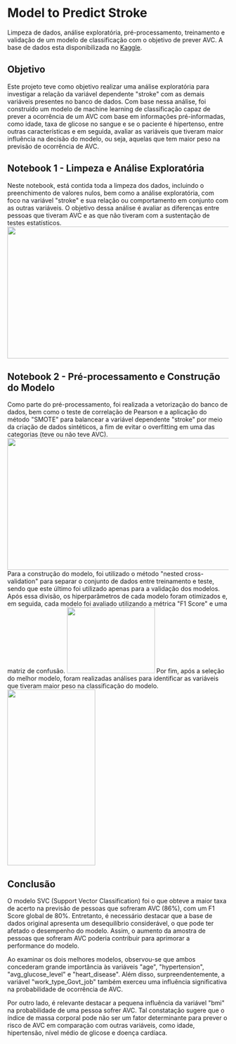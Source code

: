 <h1>Model to Predict Stroke</h1>

Limpeza de dados, análise exploratória, pré-processamento, treinamento e validação de um modelo de classificação com o objetivo de prever AVC. A base de dados esta disponibilizada no <a href='https://www.kaggle.com/datasets/fedesoriano/stroke-prediction-dataset'>Kaggle</a>.

<h2>Objetivo</h2>

Este projeto teve como objetivo realizar uma análise exploratória para investigar a relação da variável dependente "stroke" com as demais variáveis presentes no banco de dados. Com base nessa análise, foi construído um modelo de machine learning de classificação capaz de prever a ocorrência de um AVC com base em informações pré-informadas, como idade, taxa de glicose no sangue e se o paciente é hipertenso, entre outras características e em seguida, avaliar as variáveis que tiveram maior influência na decisão do modelo, ou seja, aquelas que tem maior peso na previsão de ocorrência de AVC.

<h2>Notebook 1 - Limpeza e Análise Exploratória</h2>
Neste notebook, está contida toda a limpeza dos dados, incluindo o preenchimento de valores nulos, bem como a análise exploratória, com foco na variável "stroke" e sua relação ou comportamento em conjunto com as outras variáveis. O objetivo dessa análise é avaliar as diferenças entre pessoas que tiveram AVC e as que não tiveram com a sustentação de testes estatísticos.
<img src ="https://user-images.githubusercontent.com/110298606/226348853-b103ff31-001f-4f07-a8e7-94603529bdc6.png" width = 600px height = 300px/>

<h2>Notebook 2 - Pré-processamento e Construção do Modelo</h2>
Como parte do pré-processamento, foi realizada a vetorização do banco de dados, bem como o teste de correlação de Pearson e a aplicação do método "SMOTE" para balancear a variável dependente "stroke" por meio da criação de dados sintéticos, a fim de evitar o overfitting em uma das categorias (teve ou não teve AVC).
<img src ="https://user-images.githubusercontent.com/110298606/226354254-5655970e-5922-4e08-928e-bccacf21df47.png" width = 600px height = 300px/>
Para a construção do modelo, foi utilizado o método "nested cross-validation" para separar o conjunto de dados entre treinamento e teste, sendo que este último foi utilizado apenas para a validação dos modelos. Após essa divisão, os hiperparâmetros de cada modelo foram otimizados e, em seguida, cada modelo foi avaliado utilizando a métrica "F1 Score" e uma matriz de confusão. 
<img src ="https://user-images.githubusercontent.com/110298606/226354611-895d9fb8-9d60-47ce-b2ab-4b05f1baa2b5.png" width = 200px height = 150px/>
Por fim, após a seleção do melhor modelo, foram realizadas análises para identificar as variáveis que tiveram maior peso na classificação do modelo.
<img src ="https://user-images.githubusercontent.com/110298606/226355746-8a474baa-735f-4aa9-b355-2d8997e3917f.png" width = 200px height = 400px/>
<h2>Conclusão</h2>

O modelo SVC (Support Vector Classification) foi o que obteve a maior taxa de acerto na previsão de pessoas que sofreram AVC (86%), com um F1 Score global de 80%. Entretanto, é necessário destacar que a base de dados original apresenta um desequilíbrio considerável, o que pode ter afetado o desempenho do modelo. Assim, o aumento da amostra de pessoas que sofreram AVC poderia contribuir para aprimorar a performance do modelo.

Ao examinar os dois melhores modelos, observou-se que ambos concederam grande importância às variáveis "age", "hypertension", "avg_glucose_level" e "heart_disease". Além disso, surpreendentemente, a variável "work_type_Govt_job" também exerceu uma influência significativa na probabilidade de ocorrência de AVC.

Por outro lado, é relevante destacar a pequena influência da variável "bmi" na probabilidade de uma pessoa sofrer AVC. Tal constatação sugere que o índice de massa corporal pode não ser um fator determinante para prever o risco de AVC em comparação com outras variáveis, como idade, hipertensão, nível médio de glicose e doença cardíaca.



